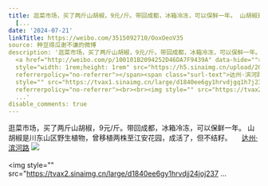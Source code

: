 ```yaml
---
title: 逛菜市场，买了两斤山胡椒，9元/斤。带回成都，冰箱冷冻，可以保鲜一年。 山胡椒是川东山区野生植物，曾移植两株至江安花园，成活了，但不结籽。 达州·滨河路
  [...
date: '2024-07-21'
linkTitle: https://weibo.com/3515092710/OoxOeoV35
source: 种豆得瓜谢不谦的微博
description: '逛菜市场，买了两斤山胡椒，9元/斤。带回成都，冰箱冷冻，可以保鲜一年。 山胡椒是川东山区野生植物，曾移植两株至江安花园，成活了，但不结籽。
  <a href="http://weibo.com/p/100101B2094252D46DA7F9439A" data-hide=""><span class="url-icon"><img
  style="width: 1rem;height: 1rem" src="https://h5.sinaimg.cn/upload/2015/09/25/3/timeline_card_small_location_default.png"
  referrerpolicy="no-referrer"></span><span class="surl-text">达州·滨河路</span></a> <img
  style="" src="https://tvax1.sinaimg.cn/large/d1840ee6gy1hrvdjgq1h7j237k2eo4qs.jpg"
  referrerpolicy="no-referrer"><br><br><img style="" src="https://tvax2.sinaimg.cn/large/d1840ee6gy1hrvdjj24joj237
  ...'
disable_comments: true
---
```

逛菜市场，买了两斤山胡椒，9元/斤。带回成都，冰箱冷冻，可以保鲜一年。 山胡椒是川东山区野生植物，曾移植两株至江安花园，成活了，但不结籽。 <a href="http://weibo.com/p/100101B2094252D46DA7F9439A" data-hide=""><span class="url-icon"><img style="width: 1rem;height: 1rem" src="https://h5.sinaimg.cn/upload/2015/09/25/3/timeline_card_small_location_default.png" referrerpolicy="no-referrer"></span><span class="surl-text">达州·滨河路</span></a> <img style="" src="https://tvax1.sinaimg.cn/large/d1840ee6gy1hrvdjgq1h7j237k2eo4qs.jpg" referrerpolicy="no-referrer"><br><br><img style="" src="https://tvax2.sinaimg.cn/large/d1840ee6gy1hrvdjj24joj237 ...